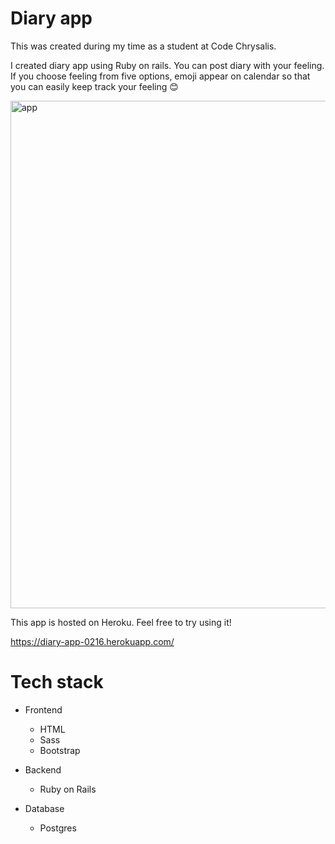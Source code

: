 # Diary app

This was created during my time as a student at Code Chrysalis.

I created diary app using Ruby on rails.
You can post diary with your feeling. If you choose feeling from five options, emoji appear on calendar so that you can easily keep track your feeling 😊

<img width="812" alt="app" src="https://user-images.githubusercontent.com/83695631/140273336-42088ca6-6da4-4ffb-8391-b89014a5e631.png">

This app is hosted on Heroku. Feel free to try using it!

https://diary-app-0216.herokuapp.com/

# Tech stack

- Frontend

  - HTML
  - Sass
  - Bootstrap

- Backend

  - Ruby on Rails

- Database
  - Postgres
